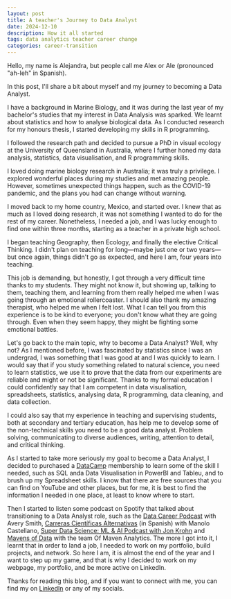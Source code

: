 ```yaml
---
layout: post
title: A teacher's Journey to Data Analyst
date: 2024-12-10
description: How it all started
tags: data analytics teacher career change
categories: career-transition
---
```


Hello, my name is Alejandra, but people call me Alex or Ale (pronounced "ah-leh" in Spanish).

In this post, I'll share a bit about myself and my journey to becoming a Data Analyst.

I have a background in Marine Biology, and it was during the last year of my bachelor's studies that my interest in Data Analysis was sparked. We learnt about statistics and how to analyse biological data. As I conducted research for my honours thesis, I started developing my skills in R programming.

I followed the research path and decided to pursue a PhD in visual ecology at the University of Queensland in Australia, where I further honed my data analysis, statistics, data visualisation, and R programming skills.

I loved doing marine biology research in Australia; it was truly a privilege. I explored wonderful places during my studies and met amazing people. However, sometimes unexpected things happen, such as the COVID-19 pandemic, and the plans you had can change without warning.

I moved back to my home country, Mexico, and started over. I knew that as much as I loved doing research, it was not something I wanted to do for the rest of my career. Nonetheless, I needed a job, and I was lucky enough to find one within three months, starting as a teacher in a private high school.

I began teaching Geography, then Ecology, and finally the elective Critical Thinking. I didn't plan on teaching for long—maybe just one or two years—but once again, things didn't go as expected, and here I am, four years into teaching.

This job is demanding, but honestly, I got through a very difficult time thanks to my students. They might not know it, but showing up, talking to them, teaching them, and learning from them really helped me when I was going through an emotional rollercoaster. I should also thank my amazing therapist, who helped me when I felt lost. What I can tell you from this experience is to be kind to everyone; you don't know what they are going through. Even when they seem happy, they might be fighting some emotional battles.

Let's go back to the main topic, why to become a Data Analyst? Well, why not? As I mentioned before, I was fascinated by statistics since I was an undergrad,  I was something that I was good at and I was quickly to learn. I would say that if you study something related to natural science, you need to learn statistics, we use it to prove that the data from our experiments are reliable and might or not be significant. Thanks to my formal education I could confidently say that I am competent in data visualisation, spreadsheets, statistics, analysing data, R programming, data cleaning, and data collection.

I could also say that my experience in teaching and supervising students, both at secondary and tertiary education, has help me to develop some of the non-technical skills you need to be a good data analyst. Problem solving, communicating to diverse audiences, writing, attention to detail, and critical thinking.

As I started to take more seriously my goal to become a Data Analyst, I decided to purchased a [DataCamp](https://www.datacamp.com/) membership to learn some of the skill I needed, such as SQL anda Data Visualisation in PowerBI and Tableu, and to brush up my Spreadsheet skills. I know that there are free sources that you can find on YouTube and other places, but for me, it is best to find the information I needed in one place, at least to know where to start. 

Then I started to listen some podcast on Spotify that talked about transitioning to a Data Analyst role, such as the [Data Career Podcast](https://datacareerpodcast.com/) with Avery Smith, [Carreras Científicas Alternativas](https://carrerascientificasalternativas.com/podcast-entrevistas/) (in Spanish) with Manolo Castellano, [Super Data Science: ML & AI Podcast with Jon Krohn](https://www.superdatascience.com/podcast) and [Mavens of Data](https://mavenanalytics.io/mavens-of-data) with the team Of Maven Analytics. The more I got into it, I learnt that in order to land a job, I needed to work on my portfolio, build projects, and network. So here I am, it is almost the end of the year and I want to step up my game, and that is why I decided to work on my webpage, my portfolio, and be more active on LinkedIn. 

Thanks for reading this blog, and if you want to connect with me, you can find my on [LinkedIn](https://www.linkedin.com/in/alejandralopezgalan/) or any of my socials. 







